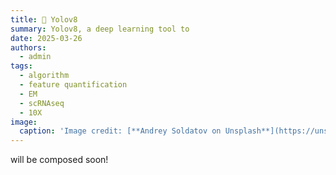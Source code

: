 ```yaml
---
title: 🧬 Yolov8
summary: Yolov8, a deep learning tool to    
date: 2025-03-26
authors:
  - admin
tags:
  - algorithm
  - feature quantification
  - EM
  - scRNAseq
  - 10X
image:
  caption: 'Image credit: [**Andrey Soldatov on Unsplash**](https://unsplash.com)'
---
```


will be composed soon!

